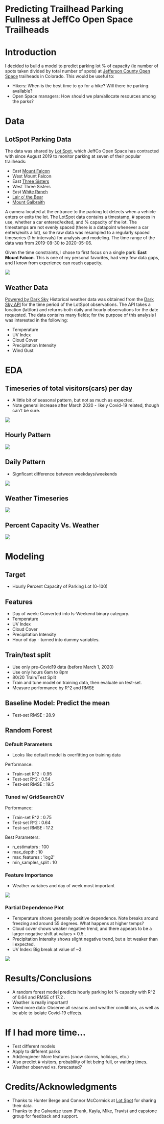 # Predicting Trailhead Parking Fullness at JeffCo Open Space Trailheads

# Introduction
I decided to build a model to predict parking lot % of capacity (ie number of spots taken divided by total number of spots) at [Jefferson County Open Space](https://www.jeffco.us/open-space) trailheads in Colorado. This would be useful to:
- Hikers: When is the best time to go for a hike? Will there be parking available? 
- Open Space managers: How should we plan/allocate resources among the parks?

# Data

## LotSpot Parking Data
The data was shared by [Lot Spot](https://lotspot.co/), which JeffCo Open Space has contracted with since August 2019 to monitor parking at seven of their popular trailheads: 
- East [Mount Falcon](https://www.jeffco.us/1332/Mount-Falcon-Park)
- West Mount Falcon
- East [Three Sisters](https://www.jeffco.us/980/Alderfer-Three-Sisters-Park)
- West Three Sisters
- East [White Ranch](https://www.jeffco.us/1437/White-Ranch-Park)
- [Lair o' the Bear](https://www.jeffco.us/1254/Lair-o-the-Bear-Park)
- [Mount Galbraith](https://www.jeffco.us/1335/Mount-Galbraith-Park)

A camera located at the entrance to the parking lot detects when a vehicle enters or exits the lot. The LotSpot data contains a timestamp, # spaces in use, whether a car entered/exited, and % capacity of the lot. The timestamps are not evenly spaced (there is a datapoint whenever a car enters/exits a lot), so the raw data was resampled to a regularly spaced timeseries (1 hr intervals) for analysis and modeling. The time range of the data was from 2019-08-30 to 2020-05-06. 

Given the time constraints, I chose to first focus on a single park: **East Mount Falcon**. This is one of my personal favorites, had very few data gaps, and I know from experience can reach capacity. 

![](images/IMG-0058.jpg)


## Weather Data
[Powered by Dark Sky](https://darksky.net/poweredby/)
Historical weather data was obtained from the [Dark Sky API](https://darksky.net/dev/docs) for the time period of the LotSpot observations. The API takes a location (lat/lon) and returns both daily and hourly observations for the date requested. The data contains many fields; for the purpose of this analysis I was interested in the following:
- Temperature
- UV Index
- Cloud Cover
- Precipitation Intensity
- Wind Gust

# EDA

## Timeseries of total visitors(cars) per day
* A little bit of seasonal pattern, but not as much as expected.
* Note general increase after March 2020 - likely Covid-19 related, though can't be sure.

![](images/east_mount_falcon_Daily_TS.png)

## Hourly Pattern

![](images/east_mount_falcon_AvgPerCap_vs_hour.png)

## Daily Pattern
* Signficant difference between weekdays/weekends

![](images/east_mount_falcon_AvgPerCap_vs_DayofWeek.png)

## Weather Timeseries

![](images/east_mount_falcon_PerCap_weather_TS.png)

## Percent Capacity Vs. Weather

![](images/east_mount_falcon_weather_scatter.png)


# Modeling

## Target
- Hourly Percent Capacity of Parking Lot (0-100)

## Features
- Day of week: Converted into Is-Weekend binary category.
- Temperature
- UV Index
- Cloud Cover
- Precipitation Intensity
- Hour of day - turned into dummy variables.

## Train/test split
- Use only pre-Covid19 data (before March 1, 2020)
- Use only hours 6am to 8pm
- 80/20 Train/Test Split
- Train and tune model on training data, then evaluate on test-set.
- Measure performance by R^2 and RMSE

## Baseline Model: Predict the mean
* Test-set RMSE : 28.9

## Random Forest

### Default Parameters

* Looks like default model is overfitting on training data

Performance:
* Train-set R^2 : 0.95
* Test-set R^2  : 0.54
* Test-set RMSE : 19.5

### Tuned w/ GridSearchCV

Performance:
* Train-set R^2 : 0.75
* Test-set R^2  : 0.64
* Test-set RMSE : 17.2

Best Parameters:
* n_estimators : 100
* max_depth : 10
* max_features : 'log2'
* min_samples_split : 10 

### Feature Importance
* Weather variabes and day of week most important

![](images/east_mount_falcon_rf_featimp.png)


### Partial Dependence Plot
* Temperature shows generally positive dependence. Note breaks around freezing and around 55 degrees. What happens at higher temps?
* Cloud cover shows weaker negative trend, and there appears to be a larger negative shift at values > 0.5 .
* Precipitation Intensity shows slight negative trend, but a lot weaker than I expected.
* UV Index: Big break at value of ~2.

![](images/east_mount_falcon_rf_part_dep.png)

# Results/Conclusions
- A random forest model predicts hourly parking lot % capacity with R^2 of 0.64 and RMSE of 17.2 .
- Weather is really important!
- Need more data: Observe all seasons and weather conditions, as well as be able to isolate Covid-19 effects.

# If I had more time...
- Test different models
- Apply to different parks
- Add/engineer More features (snow storms, holidays, etc.)
- Also predict # visitors, probability of lot being full, or waiting times.
- Weather observed vs. forecasted?

# Credits/Acknowledgments
* Thanks to Hunter Berge and Connor McCormick at [Lot Spot](https://lotspot.co/) for sharing their data.
* Thanks to the Galvanize team (Frank, Kayla, Mike, Travis) and capstone group for feedback and support.

